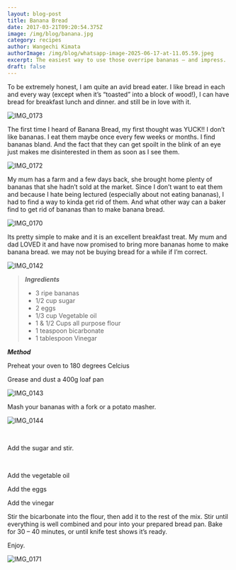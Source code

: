 ```yaml
---
layout: blog-post
title: Banana Bread
date: 2017-03-21T09:20:54.375Z
image: /img/blog/banana.jpg
category: recipes
author: Wangechi Kimata
authorImage: /img/blog/whatsapp-image-2025-06-17-at-11.05.59.jpeg
excerpt: The easiest way to use those overripe bananas — and impress.
draft: false
---
```

To be extremely honest, I am quite an avid bread eater. I like bread in each and every way (except when it’s “toasted” into a block of wood!), I can have bread for breakfast lunch and dinner. and still be in love with it.

![IMG_0173](https://pastrypleasures.wordpress.com/wp-content/uploads/2017/03/img_0173.jpg?w=750)

The first time I heard of Banana Bread, my first thought was YUCK!! I don’t like bananas. I eat them maybe once every few weeks or months. I find bananas bland. And the fact that they can get spoilt in the blink of an eye just makes me disinterested in them as soon as I see them.

![IMG_0172](https://pastrypleasures.wordpress.com/wp-content/uploads/2017/03/img_0172.jpg?w=750)

My mum has a farm and a few days back, she brought home plenty of bananas that she hadn’t sold at the market. Since I don’t want to eat them and because I hate being lectured (especially about not eating bananas), I had to find a way to kinda get rid of them. And what other way can a baker find to get rid of bananas than to make banana bread.

![IMG_0170](https://pastrypleasures.wordpress.com/wp-content/uploads/2017/03/img_0170.jpg?w=750)

Its pretty simple to make and it is an excellent breakfast treat. My mum and dad LOVED it and have now promised to bring more bananas home to make banana bread. we may not be buying bread for a while if I’m correct.

![IMG_0142](https://pastrypleasures.wordpress.com/wp-content/uploads/2017/03/img_0142.jpg?w=750)

> ***Ingredients***
>
> * 3 ripe bananas
> * 1/2 cup sugar
> * 2 eggs
> * 1/3 cup Vegetable oil
> * 1 & 1/2 Cups all purpose flour
> * 1 teaspoon bicarbonate
> * 1 tablespoon Vinegar

***Method***

Preheat your oven to 180 degrees Celcius

Grease and dust a 400g loaf pan

![IMG_0143](https://pastrypleasures.wordpress.com/wp-content/uploads/2017/03/img_0143.jpg?w=750)

Mash your bananas with a fork or a potato masher.

![IMG_0144](https://pastrypleasures.wordpress.com/wp-content/uploads/2017/03/img_0144.jpg?w=750)

 

Add the sugar and stir.

 

Add the vegetable oil

Add the eggs

Add the vinegar

Stir the bicarbonate into the flour, then add it to the rest of the mix. Stir until everything is well combined and pour into your prepared bread pan. Bake for 30 – 40 minutes, or until knife test shows it’s ready.

Enjoy.

![IMG_0171](https://pastrypleasures.wordpress.com/wp-content/uploads/2017/03/img_0171.jpg?w=750)